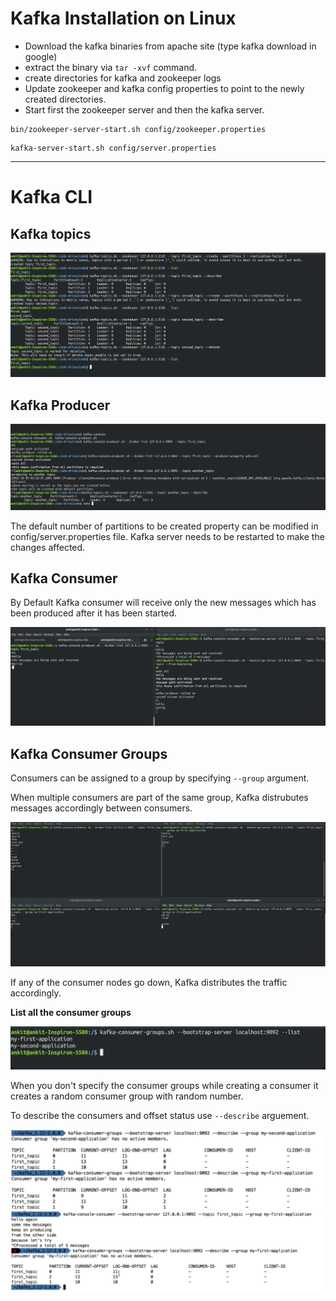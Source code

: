 # Kafka Installation on Linux

- Download the kafka binaries from apache site (type kafka download in google)
- extract the binary via `tar -xvf` command.
- create directories for kafka and zookeeper logs
- Update zookeeper and kafka config properties to point to the newly created directories.
- Start first the zookeeper server and then the kafka server. 

```
bin/zookeeper-server-start.sh config/zookeeper.properties
```

```
kafka-server-start.sh config/server.properties
```

--- 

# Kafka CLI

## Kafka topics

![kafka_topics_command.png](./images/kafka_topics_command.png)

## Kafka Producer

![kafka_producers.png](./images/kafka_producers.png)

The default number of partitions to be created property can be modified in config/server.properties file. Kafka server needs to be restarted to make the changes affected.

## Kafka Consumer

By Default Kafka consumer will receive only the new messages which has been produced after it has been started.

![kafka_consumers.png](./images/kafka_consumers.png)

## Kafka Consumer Groups

Consumers can be assigned to a group by specifying `--group` argument.

When multiple consumers are part of the same group, Kafka distrubutes messages accordingly between consumers.

![consumer_groups.png](./images/consumer_groups.png)

If any of the consumer nodes go down, Kafka distributes the traffic accordingly.

**List all the consumer groups**

![consumer-group-list.png](./images/consumer-group-list.png)

When you don't specify the consumer groups while creating a consumer it creates a random consumer group with random number. 

To describe the consumers and offset status use `--describe` arguement.

![consumer-group-describe-1.png](./images/consumer-group-describe-1.png)
![consumer-group-describe-2.png](./images/consumer-group-describe-2.png)


